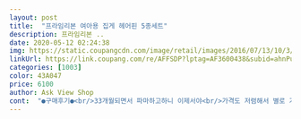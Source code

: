 ```yaml
---
layout: post 
title:  "프라임리본 여아용 집게 헤어핀 5종세트" 
description: 프라임리본 ..
date: 2020-05-12 02:24:38 
img: https://static.coupangcdn.com/image/retail/images/2016/07/13/10/3/d37c7378-30fd-4f4b-8375-c6b53f0ed28a.jpg 
linkUrl: https://link.coupang.com/re/AFFSDP?lptag=AF3600438&subid=ahnPublicAsk&pageKey=5349806&itemId=24283532&vendorItemId=3035757637&traceid=V0-113-89b5f94eba778d50 
categories: [1003] 
color: 43A047 
price: 6100 
author: Ask View Shop 
cont:  "●구매후기●<br/>33개월되면서 파마하고하니 이제서야<br/>가격도 저렴해서 별로 기대 안했는데 받자마자 ㅋ<br/>깔끔하면서도 은은한 꽃무늬가 있어서<br/>너무 예뻐요.<br/> 마감 처리한것도 이정도면 나쁘지 않구요.<br/><br/>늘 머리숱이없어서 삔이란걸 쓸일이없던 딸이었는데<br/>디자인 전부다 넘 이뿌구요<br/>딸아이도 단발이라 꼽아주니 깜찍 그자체 입니다.<br/>ㅋ<br/>매우 깜찍하고 여성스럽습니다 ㅎ<br/>머리숱없는 아기에게 꽂기도 편하고.<br/><br/>머리정리도안되고 요즘들어서 치마를 좋아하는 딸을위해<br/>바니스탈부터 리본모양까지<br/>사면 후회 안하실거에요^^<br/>애기도 자기껀지알고 늘 핑크색핀만 가져와서<br/>엄마인 제가 단발머리라 ㅋ 꼽아봤네요.<br/><br/>여성스러운느낌이 물씬나서  너무 좋아요<br/>여자여자한 느낌이 나더라구요<br/>이 가격에 이 많은 집게핀을 가져올 수 있어서 기쁘네요.<br/><br/>이거 정말 예뻐요 고급스럽고<br/>이쁜핀을 삿네요<br/>잘 구입했네요♡<br/>저는 다른핀에는 손이 잘 안가서 이거 가지고 이옷저옷에 코디해서 자주해줬어요<br/>집게핀이라 꽂기도편해서 어린아가에게 해줄때<br/>품질에 비해 가격이 저렴한 편인거 같아요^^<br/>한복에도 매우 잘어울려요!^^<br/>해달라고합니다ㅎ 다른핀은 안하고 이거만할려고하네요ㅠ<br/>후다닥 꽂았다 빼기 편해요<br/>" 
---
```


